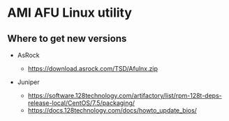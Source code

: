 # AMI AFU Linux utility

## Where to get new versions

* AsRock
   * https://download.asrock.com/TSD/Afulnx.zip

* Juniper
   * https://software.128technology.com/artifactory/list/rpm-128t-deps-release-local/CentOS/7.5/packaging/
   * https://docs.128technology.com/docs/howto_update_bios/
